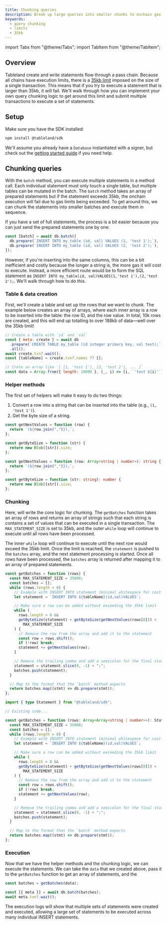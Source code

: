 ```yaml
---
title: Chunking queries
description: Break up large queries into smaller chunks to onchain gas limits.
keywords:
  - query chunking
  - limits
  - 35kb
---
```


import Tabs from "@theme/Tabs";
import TabItem from "@theme/TabItem";

## Overview

Tableland create and write statements flow through a pass chain. Because all chains have execution limits, there is a [35kb limit](/fundamentals/limits) imposed on the size of a single transaction. This means that if you try to execute a statement that is larger than 35kb, it will fail. We'll walk through how you can implement your own query chunking logic to get around this limit and submit multiple transactions to execute a set of statements.

## Setup

Make sure you have the SDK installed:

```bash npm2yarn
npm install @tableland/sdk
```

We'll assume you already have a `Database` instantiated with a signer, but check out the [getting started guide](/sdk/database) if you need help.

## Chunking queries

With the `batch` method, you can execute multiple statements in a method call. Each individual statement must only touch a single table, but multiple tables can be mutated in the batch. The `batch` method takes an array of prepared statements but if the statement exceeds 35kb, the onchain execution will fail due to gas limits being exceeded. To get around this, we can chunk the statements into smaller batches and execute them in sequence.

If you have a set of full statements, the process is a bit easier because you can just send the prepared statements one by one:

```js
const [batch] = await db.batch([
  db.prepare(`INSERT INTO my_table (id, val) VALUES (1, 'test 1');`),
  db.prepare(`INSERT INTO my_table (id, val) VALUES (2, 'test 2');`),
]);
```

However, if you're inserting into the same columns, this can be a bit inefficient and costly because the longer a string is, the more gas it will cost to execute. Instead, a more efficient route would be to form the SQL statement as `INSERT INTO my_table(id, val)VALUES(1,'test 1'),(2,'test 2');`. We'll walk through how to do this.

### Table & data creation

First, we'll create a table and set up the rows that we want to chunk. The example below creates an array of arrays, where each inner array is a row to be inserted into the table: the row ID, and the row value. In total, 10k rows are created, and this will end up totalling to over 188kb of data—well over the 35kb limit!

```js
// Create a table with `id` and `val`
const { meta: create } = await db
  .prepare(`CREATE TABLE my_table (id integer primary key, val text);`)
  .all();
await create.txn?.wait();
const [tableName] = create.txn?.names ?? [];

// Crete an array like `[ [1, 'test 1'], [2, 'test 2'], ... ]`
const data = Array.from({ length: 10000 }, (_, i) => [i, `'test ${i}'`]);
```

### Helper methods

The first set of helpers will make it easy to do two things:

1. Convert a row into a string that can be inserted into the table (e.g., `(1, 'test 1')`).
2. Get the byte size of a string.

<Tabs groupId="sdk">
<TabItem value="js" label="JavaScript" default>

```js
const getNextValues = function (row) {
  return `(${row.join(",")}),`;
};

const getByteSize = function (str) {
  return new Blob([str]).size;
};
```

</TabItem>
<TabItem value="ts" label="TypeScript">

```ts
const getNextValues = function (row: Array<string | number>): string {
  return `(${row.join(",")}),`;
};

const getByteSize = function (str: string): number {
  return new Blob([str]).size;
};
```

</TabItem>
</Tabs>

### Chunking

Here, will write the core logic for chunking. The `getBatches` function takes an array of rows and returns an array of strings such that each string is contains a set of values that can be executed in a single transaction. The `MAX_STATEMENT_SIZE` is set to 35kb, and the outer `while` loop will continue to execute until all rows have been processed.

The inner `while` loop will continue to execute until the next row would exceed the 35kb limit. Once the limit is reached, the `statement` is pushed to the `batches` array, and the next statement processing is started. Once all rows have been processed, the `batches` array is returned after mapping it to an array of prepared statements.

<Tabs groupId="sdk">
<TabItem value="js" label="JavaScript" default>

```js
const getBatches = function (rows) {
  const MAX_STATEMENT_SIZE = 35000;
  const batches = [];
  while (rows.length > 0) {
    // Example with INSERT INTO statement (minimal whitespace for cost efficiency)
    let statement = `INSERT INTO ${tableName}(id,val)VALUES`;

    // Make sure a row can be added without exceeding the 35kb limit
    while (
      rows.length > 0 &&
      getByteSize(statement) + getByteSize(getNextValues(rows[0])) <
        MAX_STATEMENT_SIZE
    ) {
      // Remove the row from the array and add it to the statement
      const row = rows.shift();
      if (!row) break;
      statement += getNextValues(row);
    }

    // Remove the trailing comma and add a semicolon for the final statement
    statement = statement.slice(0, -1) + ";";
    batches.push(statement);
  }

  // Map to the format that the `batch` method expects
  return batches.map((stmt) => db.prepare(stmt));
};
```

</TabItem>
<TabItem value="ts" label="TypeScript">

```ts
import { type Statement } from "@tableland/sdk";

// Existing code...

const getBatches = function (rows: Array<Array<string | number>>): Statement[] {
  const MAX_STATEMENT_SIZE = 35000;
  const batches = [];
  while (rows.length > 0) {
    // Example with INSERT INTO statement (minimal whitespace for cost efficiency)
    let statement = `INSERT INTO ${tableName}(id,val)VALUES`;

    // Make sure a row can be added without exceeding the 35kb limit
    while (
      rows.length > 0 &&
      getByteSize(statement) + getByteSize(getNextValues(rows[0])) <
        MAX_STATEMENT_SIZE
    ) {
      // Remove the row from the array and add it to the statement
      const row = rows.shift();
      if (!row) break;
      statement += getNextValues(row);
    }

    // Remove the trailing comma and add a semicolon for the final statement
    statement = statement.slice(0, -1) + ";";
    batches.push(statement);
  }

  // Map to the format that the `batch` method expects
  return batches.map((stmt) => db.prepare(stmt));
};
```

</TabItem>
</Tabs>

### Execution

Now that we have the helper methods and the chunking logic, we can execute the statements. We can take the `data` that we created above, pass it to the `getBatches` function to get an array of statements, and the

```js
const batches = getBatches(data);

const [{ meta }] = await db.batch(batches);
await meta.txn?.wait();
```

The execution logs will show that multiple sets of statements were created and executed, allowing a large set of statements to be executed across many individual INSERT statements.
